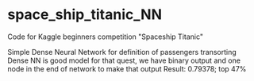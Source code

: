 # space_ship_titanic_NN

Code for Kaggle beginners competition "Spaceship Titanic"

Simple Dense Neural Network for definition of passengers transorting
Dense NN is good model for that quest, we have binary output and one node in the end of network to make that output
Result: 0.79378; top 47%
